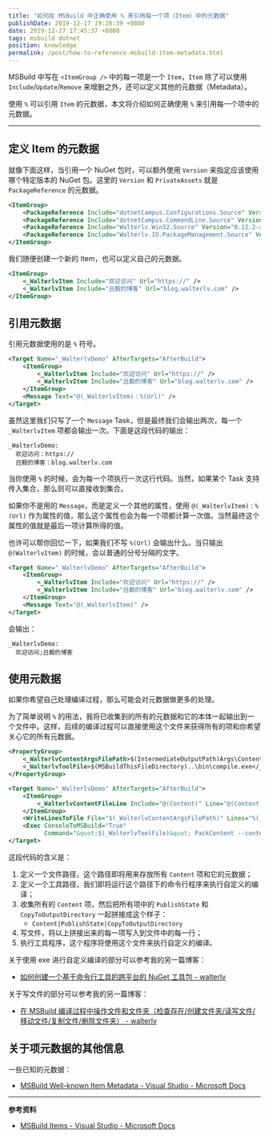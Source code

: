 ```yaml
---
title: "如何在 MSBuild 中正确使用 % 来引用每一个项（Item）中的元数据"
publishDate: 2019-12-17 19:28:39 +0800
date: 2019-12-27 17:45:37 +0800
tags: msbuild dotnet
position: knowledge
permalink: /post/how-to-reference-msbuild-item-metadata.html
---
```


MSBuild 中写在 `<ItemGroup />` 中的每一项是一个 `Item`，`Item` 除了可以使用 `Include`/`Update`/`Remove` 来增删之外，还可以定义其他的元数据（Metadata）。

使用 `%` 可以引用 `Item` 的元数据，本文将介绍如何正确使用 `%` 来引用每一个项中的元数据。

---

<div id="toc"></div>

## 定义 Item 的元数据

就像下面这样，当引用一个 NuGet 包时，可以额外使用 `Version` 来指定应该使用哪个特定版本的 NuGet 包。这里的 `Version` 和 `PrivateAssets` 就是 `PackageReference` 的元数据。

```xml
<ItemGroup>
    <PackageReference Include="dotnetCampus.Configurations.Source" Version="1.0.0" PrivateAssets="All" />
    <PackageReference Include="dotnetCampus.CommandLine.Source" Version="1.2.1" PrivateAssets="All" />
    <PackageReference Include="Walterlv.Win32.Source" Version="0.12.2-alpha" PrivateAssets="All" />
    <PackageReference Include="Walterlv.IO.PackageManagement.Source" Version="0.13.2-alpha" PrivateAssets="All" />
</ItemGroup>
```

我们随便创建一个新的 Item，也可以定义自己的元数据。

```xml
<ItemGroup>
    <_WalterlvItem Include="欢迎访问" Url="https://" />
    <_WalterlvItem Include="吕毅的博客" Url="blog.walterlv.com" />
</ItemGroup>
```

## 引用元数据

引用元数据使用的是 `%` 符号。

```xml
<Target Name="_WalterlvDemo" AfterTargets="AfterBuild">
    <ItemGroup>
        <_WalterlvItem Include="欢迎访问" Url="https://" />
        <_WalterlvItem Include="吕毅的博客" Url="blog.walterlv.com" />
    </ItemGroup>
    <Message Text="@(_WalterlvItem)：%(Url)" />
</Target>
```

虽然这里我们只写了一个 `Message` Task，但是最终我们会输出两次，每一个 `_WalterlvItem` 项都会输出一次。下面是这段代码的输出：

```
_WalterlvDemo:
  欢迎访问：https://
  吕毅的博客：blog.walterlv.com
```

当你使用 `%` 的时候，会为每一个项执行一次这行代码。当然，如果某个 Task 支持传入集合，那么则可以直接收到集合。

如果你不是用的 `Message`，而是定义一个其他的属性，使用 `@(_WalterlvItem)：%(Url)` 作为属性的值，那么这个属性也会为每一个项都计算一次值。当然最终这个属性的值就是最后一项计算所得的值。

也许可以帮你回忆一下，如果我们不写 `%(Url)` 会输出什么。当只输出 `@(WalterlvItem)` 的时候，会以普通的分号分隔的文字。

```xml
<Target Name="_WalterlvDemo" AfterTargets="AfterBuild">
    <ItemGroup>
        <_WalterlvItem Include="欢迎访问" Url="https://" />
        <_WalterlvItem Include="吕毅的博客" Url="blog.walterlv.com" />
    </ItemGroup>
    <Message Text="@(_WalterlvItem)" />
</Target>
```

会输出：

```
_WalterlvDemo:
  欢迎访问;吕毅的博客
```

## 使用元数据

如果你希望自己处理编译过程，那么可能会对元数据做更多的处理。

为了简单说明 `%` 的用法，我将已收集到的所有的元数据和它的本体一起输出到一个文件中。这样，后续的编译过程可以直接使用这个文件来获得所有的项和你希望关心它的所有元数据。

```xml
<PropertyGroup>
    <_WalterlvContentArgsFilePath>$(IntermediateOutputPath)Args\Content.txt</_WalterlvContentArgsFilePath>
    <_WalterlvToolFile>$(MSBuildThisFileDirectory)..\bin\compile.exe</_WalterlvContentArgsFilePath>
</PropertyGroup>

<Target Name="_WalterlvDemo" AfterTargets="AfterBuild">
    <ItemGroup>
        <_WalterlvContentFileLine Include="@(Content)" Line="@(Content)|%(Content.PublishState)|%(Content.CopyToOutputDirectory)" />
    </ItemGroup>
    <WriteLinesToFile File="$(_WalterlvContentArgsFilePath)" Lines="%(_WalterlvContentFileLine.Line)" Overwrite="True" />
    <Exec ConsoleToMSBuild="True"
          Command="&quot;$(_WalterlvToolFile)&quot; PackContent --content-file &quot; $(_WalterlvContentArgsFilePath) &quot;" />
</Target>
```

这段代码的含义是：

1. 定义一个文件路径，这个路径即将用来存放所有 `Content` 项和它的元数据；
1. 定义一个工具路径，我们即将运行这个路径下的命令行程序来执行自定义的编译；
1. 收集所有的 `Content` 项，然后把所有项中的 `PublishState` 和 `CopyToOutputDirectory` 一起拼接成这个样子：
    - `Content|PublishState|CopyToOutputDirectory`
1. 写文件，将以上拼接出来的每一项写入到文件中的每一行；
1. 执行工具程序，这个程序将使用这个文件来执行自定义的编译。

关于使用 exe 进行自定义编译的部分可以参考我的另一篇博客：

- [如何创建一个基于命令行工具的跨平台的 NuGet 工具包 - walterlv](https://blog.walterlv.com/post/create-a-cross-platform-command-based-nuget-tool.html)

关于写文件的部分可以参考我的另一篇博客：

- [在 MSBuild 编译过程中操作文件和文件夹（检查存在/创建文件夹/读写文件/移动文件/复制文件/删除文件夹） - walterlv](https://blog.walterlv.com/post/msbuild-file-and-directory-operations.html)

## 关于项元数据的其他信息

一些已知的元数据：

- [MSBuild Well-known Item Metadata - Visual Studio - Microsoft Docs](https://docs.microsoft.com/en-us/visualstudio/msbuild/msbuild-well-known-item-metadata?view=vs-2019)

---

**参考资料**

- [MSBuild Items - Visual Studio - Microsoft Docs](https://docs.microsoft.com/en-us/visualstudio/msbuild/msbuild-items)

